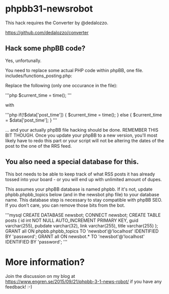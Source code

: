 # phpbb31-newsrobot

This hack requires the Converter by @dedalozzo.

https://github.com/dedalozzo/converter

## Hack some phpBB code?

Yes, unfortunally.

You need to replace some actual PHP code within phpBB, one file. includes/functions_posting.php:

Replace the following (only one occurance in the file):

'''php
$current_time = time();
'''

with

'''php
if(!$data['post_time']) {
     $current_time = time();
} else {
     $current_time = $data['post_time'];
}
'''

... and your actually phpBB file hacking should be done. REMEMBER THIS BIT THOUGH. Once you update your phpBB to a new version, you'll most likely have to redo this part or your script will not be altering the dates of the post to the one of the RRS feed.

## You also need a special database for this.

This bot needs to be able to keep track of what RSS posts it has already
tossed into your board - or you will end up with unlimited amount of dupes.

This assumes your phpBB database is named phpbb. If it's not, update phpbb.phpbb_topics below (and in the newsbot php file) to your database name. This database step is necessary to stay compatible with phpBB SEO. If you don't care, you can remove those bits from the bot.

'''mysql
CREATE DATABASE newsbot;
CONNECT newsbot;
CREATE TABLE posts ( id int NOT NULL AUTO_INCREMENT PRIMARY KEY, guid varchar(255), pubdate varchar(32), link varchar(255), title varchar(255) );
GRANT all ON phpbb.phpbb_topics TO 'newsbot'@'localhost' IDENTIFIED BY 'password';
GRANT all ON newsbot.* TO 'newsbot'@'localhost' IDENTIFIED BY 'password';
'''


# More information?

Join the discussion on my blog at https://www.engren.se/2015/09/21/phpbb-3-1-news-robot/ if you have any feedback! :-)

